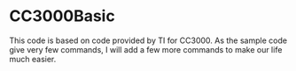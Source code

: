 CC3000Basic
===========

This code is based on code provided by TI for CC3000. As the sample code give very few commands, I will add a few more commands to make our life much easier.
